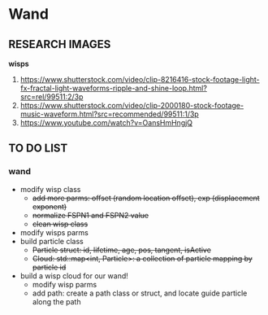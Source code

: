 # Wand
## RESEARCH IMAGES
**wisps**
  1. https://www.shutterstock.com/video/clip-8216416-stock-footage-light-fx-fractal-light-waveforms-ripple-and-shine-loop.html?src=rel/99511:2/3p
  2. https://www.shutterstock.com/video/clip-2000180-stock-footage-music-waveform.html?src=recommended/99511:1/3p
  3. https://www.youtube.com/watch?v=OansHmHngjQ
  
## TO DO LIST
### wand
  - modify wisp class
    - ~~add more parms: offset (random location offset), exp (displacement exponent)~~
    - ~~normalize FSPN1 and FSPN2 value~~
    - ~~clean wisp class~~
  - modify wisps parms
  - build particle class
    - ~~Particle struct: id, lifetime, age, pos, tangent, isActive~~
    - ~~Cloud: std::map\<int, Particle\>: a collection of particle mapping by particle id~~
  - build a wisp cloud for our wand!
    - modify wisp parms
    - add path: create a path class or struct, and locate guide particle along the path
    
